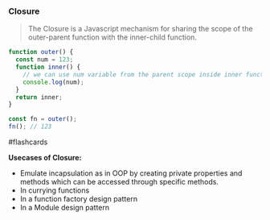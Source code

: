 ### Closure



> The Closure is a Javascript mechanism for sharing the scope of the outer-parent function with the inner-child function.

```js
function outer() {
  const num = 123;
  function inner() {
    // we can use num variable from the parent scope inside inner function
    console.log(num);
  }
  return inner;
}

const fn = outer();
fn(); // 123
```

#flashcards

**Usecases of Closure:**

- Emulate incapsulation as in OOP by creating private properties and methods which can be accessed
  through specific methods.
- In currying functions
- In a function factory design pattern
- In a Module design pattern